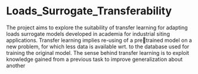 # Loads_Surrogate_Transferability

The project aims to explore the suitability of transfer learning for adapting loads surrogate models 
developed in academia for industrial siting applications. Transfer learning implies re-using of a pretrained model on a new problem, for which less data is available wrt. to the database used for training
the original model. The sense behind transfer learning is to exploit knowledge gained from a previous 
task to improve generalization about another
